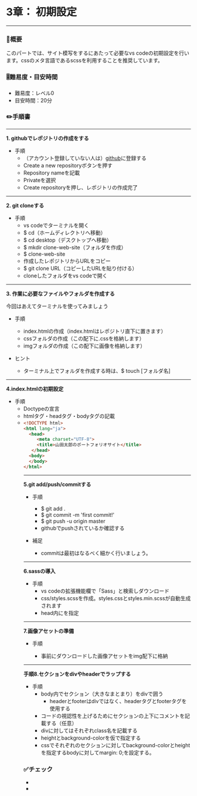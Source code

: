 # 3章： 初期設定

---

### 🤔概要

このパートでは、サイト模写をするにあたって必要なvs codeの初期設定を行います。cssのメタ言語であるscssを利用することを推奨しています。



### 🎚️難易度・目安時間

- 難易度：レベル0
- 目安時間：20分
  



### ✏️手順書

-----



**1. githubでレポジトリの作成をする**

- 手順
  - （アカウント登録していない人は）[github](https://github.com/)に登録する
  - Create a new repositoryボタンを押す
  - Repository nameを記載
  - Privateを選択
  - Create repositoryを押し、レポジトリの作成完了



----



**2. git cloneする**

- 手順
  - vs codeでターミナルを開く
  - $ cd（ホームディレクトリへ移動）
  - $ cd desktop（デスクトップへ移動）
  - $ mkdir clone-web-site（フォルダを作成）
  - $ clone-web-site
  - 作成したレポジトリからURLをコピー
  - $ git clone URL（コピーしたURLを貼り付ける）
  - cloneしたフォルダをvs codeで開く



----





**3. 作業に必要なファイルやフォルダを作成する**

今回はあえてターミナルを使ってみましょう



- 手順
  - index.htmlの作成（index.htmlはレポジトリ直下に置きます）
  - cssフォルダの作成（この配下に.cssを格納します）
  - imgフォルダの作成（この配下に画像を格納します）



- ヒント
  - ターミナル上でフォルダを作成する時は、$ touch [フォルダ名]



----



**4.index.htmlの初期設定**

- 手順
  - Doctypeの宣言
  - htmlタグ・headタグ・bodyタグの記載
  - <html lang="ja>に設定
  -  head内でcharsetとtitleの指定
  - ブラウザを開き、タイトルが反映されているか確認



▼サンプルコード

```html
<!DOCTYPE html>
<html lang="ja">
  <head>
     <meta charset="UTF-8">
     <title>山田太郎のポートフォリオサイト</title>
   </head>
  <body>
  </body>
</html>
```



-----

**5.git add/push/commitする**

- 手順
  - $ git add .
  - $ git commit -m 'first commit!'
  - $ git push -u origin master
  - githubでpushされているか確認する



- 補足
  - commitは最初はなるべく細かく行いましょう。

----

**6.sassの導入**

- 手順
  - vs codeの拡張機能欄で「Sass」と検索しダウンロード
  - css/styles.scssを作成。styles.cssとstyles.min.scssが自動生成されます
  - head内に<link rel="stylesheet" href="css/styles.min.css">を指定

----

**7.画像アセットの準備**

- 手順

  - 事前にダウンロードした画像アセットをimg配下に格納

    

----

**手順8.セクションをdivやheaderでラップする**

- 手順
  - body内でセクション（大きなまとまり）をdivで囲う
    - headerとfooterはdivではなく、headerタグとfooterタグを使用する
  - ​	コードの視認性を上げるためにセクションの上下にコメントを記載する（任意）
  - divに対してはそれぞれclass名を記載する
  - heightとbackground-colorを仮で指定する
  - cssでそれぞれのセクションに対してbackground-colorとheightを指定するbodyに対してmargin: 0;を設定する。



### ✅チェック

- 
- 

